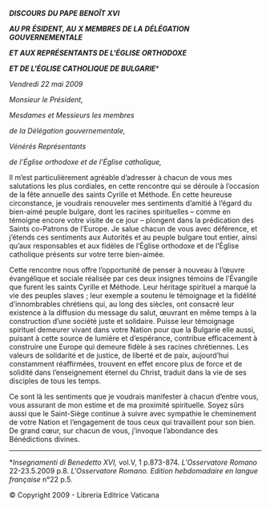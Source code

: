 ***DISCOURS*** ***DU PAPE BENOÎT XVI***

***AU PR*** ***ÉSIDENT, AU*** ***X MEMBRES*** ***DE LA** **DÉLÉGATION GOUVERNEMENTALE***

***ET AUX REPRÉSENTANTS DE L'ÉGLISE ORTHODOXE***

***ET DE L'ÉGLISE CATHOLIQUE DE BULGARIE****

*Vendredi 22 mai 2009*

*Monsieur le Président,*

*Mesdames et Messieurs les membres*

*de la Délégation gouvernementale,*

*Vénérés Représentants*

*de l’Église orthodoxe et de l’Église catholique,*

Il m’est particulièrement agréable d’adresser à chacun de vous mes salutations les plus cordiales, en cette rencontre qui se déroule à l’occasion de la fête annuelle des saints Cyrille et Méthode. En cette heureuse circonstance, je voudrais renouveler mes sentiments d’amitié à l’égard du bien-aimé peuple bulgare, dont les racines spirituelles – comme en témoigne encore votre visite de ce jour – plongent dans la prédication des Saints co-Patrons de l’Europe. Je salue chacun de vous avec déférence, et j’étends ces sentiments aux Autorités et au peuple bulgare tout entier, ainsi qu’aux responsables et aux fidèles de l’Église orthodoxe et de l’Église catholique présents sur votre terre bien-aimée.

Cette rencontre nous offre l’opportunité de penser à nouveau à l’œuvre évangélique et sociale réalisée par ces deux insignes témoins de l’Évangile que furent les saints Cyrille et Méthode. Leur héritage spirituel a marqué la vie des peuples slaves ; leur exemple a soutenu le témoignage et la fidélité d’innombrables chrétiens qui, au long des siècles, ont consacré leur existence à la diffusion du message du salut, œuvrant en même temps à la construction d’une société juste et solidaire. Puisse leur témoignage spirituel demeurer vivant dans votre Nation pour que la Bulgarie elle aussi, puisant à cette source de lumière et d’espérance, contribue efficacement à construire une Europe qui demeure fidèle à ses racines chrétiennes. Les valeurs de solidarité et de justice, de liberté et de paix, aujourd’hui constamment réaffirmées, trouvent en effet encore plus de force et de solidité dans l’enseignement éternel du Christ, traduit dans la vie de ses disciples de tous les temps.

Ce sont là les sentiments que je voudrais manifester à chacun d’entre vous, vous assurant de mon estime et de ma proximité spirituelle. Soyez sûrs aussi que le Saint-Siège continue à suivre avec sympathie le cheminement de votre Nation et l’engagement de tous ceux qui travaillent pour son bien. De grand cœur, sur chacun de vous, j’invoque l’abondance des Bénédictions divines.

* * *

**Insegnamenti di Benedetto XVI,* vol.V, 1 p.873-874. *L'Osservatore Romano* 22-23.5.2009 p.8. *L'Osservatore Romano. Edition hebdomadaire en langue française* n°22 p.5.

© Copyright 2009 - Libreria Editrice Vaticana